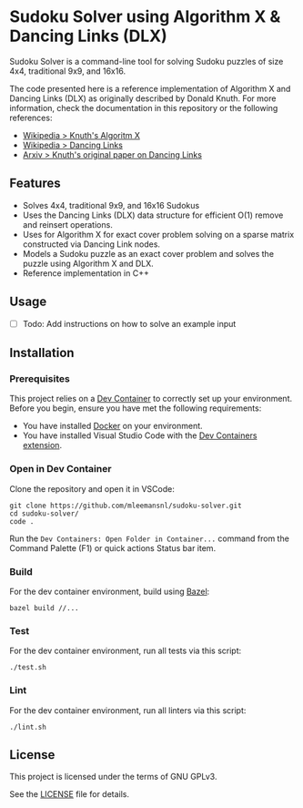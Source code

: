# Sudoku Solver using Algorithm X & Dancing Links (DLX)

Sudoku Solver is a command-line tool for solving Sudoku puzzles of size 4x4,
traditional 9x9, and 16x16.

The code presented here is a reference implementation of Algorithm X and
Dancing Links (DLX) as originally described by Donald Knuth. For more
information, check the documentation in this repository or the following
references:

- [Wikipedia > Knuth's Algoritm X](https://en.wikipedia.org/wiki/Knuth%27s_Algorithm_X)
- [Wikipedia > Dancing Links](https://en.wikipedia.org/wiki/Dancing_Links)
- [Arxiv > Knuth's original paper on Dancing Links](https://arxiv.org/abs/cs/0011047)

## Features

- Solves 4x4, traditional 9x9, and 16x16 Sudokus
- Uses the Dancing Links (DLX) data structure for efficient O(1) remove and
  reinsert operations.
- Uses for Algorithm X for exact cover problem solving on a sparse matrix constructed
  via Dancing Link nodes.
- Models a Sudoku puzzle as an exact cover problem and solves the puzzle using
  Algorithm X and DLX.
- Reference implementation in C++

## Usage

- [ ] Todo: Add instructions on how to solve an example input

## Installation

### Prerequisites

This project relies on a [Dev Container](https://code.visualstudio.com/docs/devcontainers/containers)
to correctly set up your environment.
Before you begin, ensure you have met the following requirements:

- You have installed [Docker](https://www.docker.com/get-started/) on your environment.
- You have installed Visual Studio Code with the
  [Dev Containers extension](https://marketplace.visualstudio.com/items?itemName=ms-vscode-remote.remote-containers).

### Open in Dev Container

Clone the repository and open it in VSCode:

```shell
git clone https://github.com/mleemansnl/sudoku-solver.git
cd sudoku-solver/
code .
```

Run the `Dev Containers: Open Folder in Container...` command from the Command
Palette (F1) or quick actions Status bar item.

### Build

For the dev container environment, build using [Bazel](https://bazel.build/):

```shell
bazel build //...
```

### Test

For the dev container environment, run all tests via this script:

```shell
./test.sh
```

### Lint

For the dev container environment, run all linters via this script:

```shell
./lint.sh
```

## License

This project is licensed under the terms of GNU GPLv3.

See the [LICENSE](LICENSE) file for details.
